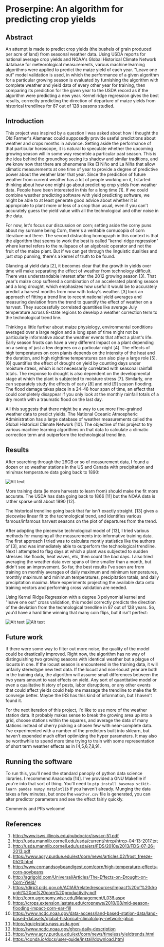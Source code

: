 # Proserpine: An algorithm for predicting crop yields #

## Abstract ##
An attempt is made to predict crop yields (the bushels of grain produced per acre of land) from seasonal weather data. Using USDA reports for national average crop yields and NOAA's Global Historical Climate Network database for meteorological measurements, varous machine learning algorithms were applied to predict the maize yield of each year. "Leave one out" model validation is used, in which the performance of a given algorithm for a particular growing season is evaluated by furnishing the algorithm with complete weather and yield data of every other year for training, then comparing its prediction for the given year to the USDA record as if the algorithm were predicting a new year. Kernel ridge regression gives the best results, correctly predicting the direction of departure of maize yields from historical trendlines for 87 out of 128 seasons studied.


## Introduction ##
This project was inspired by a question I was asked about how I thought the Old Farmer's Alamanac could supposedly provide useful predictions about weather and crops months in advance. Setting aside the performance of that particular horoscope, it is natural to speculate whether the upcoming growing season will in some way resemble a particular past season. This is the idea behind the groundhog seeing its shadow and similar traditions, and we know now that there are phenomena like El Niño and La Niña that allow climatic measurements at one time of year to provide a degree of predictive power about the weather later that year. Since the prediction of future weather from current weather has a lot of people working on it, I started thinking about how one might go about predicting crop yields from weather data. People have been interested in this for a long time [1]. If we could combine weather predicting software with yield predicting software, we might be able to at least generate good advice about whether it is appropriate to plant more or less of a crop than usual, even if you can't accurately guess the yield value with all the technological and other noise in the data.

For now, let's focus our discussion on corn; setting aside the corny puns about my surname being Corn, there's a veritable cornucopia of corn literature out there. The second distracting homograph in this context is that the algorithm that seems to work the best is called "kernel ridge regression" where kernel refers to the nullspace of an algebraic operator and not the fruit of the maize plant. But if we can get through the linguistic dualities and just stop punning, there's a kernel of truth to be found.

Glancing at yield data [2], it becomes clear that the growth in yields over time will make separating the effect of weather from technology difficult. There was understandable interest after the 2012 growing season [3]. That year's maize crop suffered a combination of an accelerated planting season and a long drought, which emphasizes how useful it would be to accurately predict a harvest months from now with today's weather. [3] took an approach of fitting a trend line to recent national yield averages and measuring deviation from the trend to quantify the effect of weather on a harvest. They successfully correlated quantities like average July temperature across 8-state regions to develop a weather correction term to the technological trend line.

Thinking a little further about maize physiology, environmental conditions averaged over a large region and a long span of time might not be particularly informative about the weather events that affect a plant's life. Early season frosts can have a very different impact on a plant depending on a swing of just a few degrees on a particular night [4]. The effects of high temperatures on corn plants depends on the intensity of the heat and the duration, and high nighttime temperatures can also play a large role [5]. [6] quantifies the effect of drought on yield by counting days under moisture stress, which is not necessarily correlated with seasonal rainfall totals. The response to drought is also dependent on the developmental stage at which the plant is subjected to moisture stress [7]. Similarly, one can separately study the effects of early [8] and mid [9] season flooding. The flood damage takes place in a 24-48 hour span of time, an effect that could completely disappear if you only look at the monthly rainfall totals of a dry month with a traumatic flood on the last day.

All this suggests that there might be a way to use more fine-grained weather data to predict yields. The National Oceanic Atmospheric Administration has a large database of weather measurements called the Global Historical Climate Network [10]. The objective of this project to try various machine learning algorithms on that data to calculate a climatic correction term and outperform the technological trend line.


## Results ##
After searching through the 26GB or so of measurement data, I found a dozen or so weather stations in the US and Canada with precipitation and min/max temperature data going back to 1890:

![Alt text](stations.png?raw=true "Stations")

More training data (ie more harvests to learn from) should make the fit more accurate. The USDA has data going back to 1866 [11] but the NOAA data is rather sparse until about 1890 [12].

The historical trendline going back that far isn't exactly straight. [13] gives a piecewise linear fit to the technological trend, and identifies various famous/infamous harvest seasons on the plot of departures from the trend.

After adopting the piecewise technological model of [13], I tried various methods for munging all the measurements into informative training data. The first approach I tried was to calculate montly statistics like the authors of [3], and was immediately able to outperform the technological trendline. Next I attempted to flag days at which a plant was subjected to sudden stresses like floods, heat waves, etc, then count the bad days. I also tried averaging the weather data over spans of time smaller than a month, but didn't see an improvement. So far, the best results I've seen are from training on monthly averages of daily maximum and minimum temperatures, monthly maximum and minimum temperatures, precipitation totals, and daily precipitation maxima. More experiments projecting the available data onto training vectors and performing cross validation are needed.

Using Kernel Ridge Regression with a degree 3 polynomial kernel and "leave one out" cross validation, this model correctly predicts the direction of the deviation from the technological trendline in 87 out of 128 years. So, you'd have a hard time winning that many coin flips, but it isn't perfect:

![Alt text](departures.png "Departures")
![Alt text](yields.png "Yields")


## Future work ##
If there were some way to filter out more noise, the quality of the model could be drastically improved. Right now, the algorithm has no way of distinguishing two growing seasons with identical weather but a plague of locusts in one. If the locust season is encountered in the training data, it will unfairly stereotype new test data. If the locust and non-locust year are both in the training data, the algorithm will assume small differences between the two years amount to vast effects on yield. Any sort of quantitative model or even a qualitative history of pests, labor disruptions, or any other events that could affect yields could help me massage the trendline to make the fit converge better. Maybe the IRS has this kind of information, but I haven't found it.

For the next iteration of this project, I'd like to use more of the weather station data. It probably makes sense to break the growing area up into a grid, choose stations within the squares, and average the data of many stations instead of cherry picking a chosen few with near-complete data. I've experimented with a number of the predictors built into sklearn, but haven't expended much effort optimizing the hyper parameters. It may also be worthwhile to spend more time trying to train with some representation of short term weather effects as in [4,5,6,7,8,9].

## Running the software ##
To run this, you'll need the standard panoply of python data science libraries. I recommend Anaconda [14]. I've provided a GNU Makefile if you're into that sort of thing. You'll need to `pip install basemap scikit-learn pandas numpy matplotlib` if you haven't already. Munging the data takes a few minutes, but once the `weather.csv` file is generated, you can alter predictor parameters and see the effect fairly quickly.

Comments and PRs welcome!


## References ##
1. http://www.isws.illinois.edu/pubdoc/cr/iswscr-51.pdf
2. http://usda.mannlib.cornell.edu/usda/current/htrcp/htrcp-04-13-2017.txt
3. http://usda.mannlib.cornell.edu/usda/ers/FDS/2010s/2013/FDS-07-26-2013.pdf
4. https://www.agry.purdue.edu/ext/corn/news/articles.02/frost_freeze-0520.html
5. http://www.cornandsoybeandigest.com/corn/high-temperature-effects-corn-soybeans
6. http://agrigold.com/Universal/Articles/The-Effects-on-Drought-on-Corn-Yield/
7. https://dirp3.pids.gov.ph/ACIAR/relatedresources/Impact%20of%20drought%20on%20corn%20productivity.pdf
8. http://corn.agronomy.wisc.edu/Management/L038.aspx
9. https://crops.extension.iastate.edu/cropnews/2010/08/mid-season-flooding-impact-corn-ear-fill
10. https://www.ncdc.noaa.gov/data-access/land-based-station-data/land-based-datasets/global-historical-climatology-network-ghcn
11. https://quickstats.nass.usda.gov/
12. https://www.ncdc.noaa.gov/ghcn-daily-description
13. https://www.agry.purdue.edu/ext/corn/news/timeless/yieldtrends.html
14. https://conda.io/docs/user-guide/install/download.html

